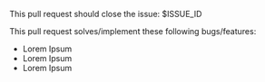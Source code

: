 This pull request should close the issue: $ISSUE_ID

This pull request solves/implement these following bugs/features: 

- Lorem Ipsum
- Lorem Ipsum
- Lorem Ipsum
